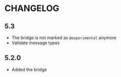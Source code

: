 CHANGELOG
=========

5.3
---

 * The bridge is not marked as `@experimental` anymore
 * Validate message types

5.2.0
-----

 * Added the bridge
